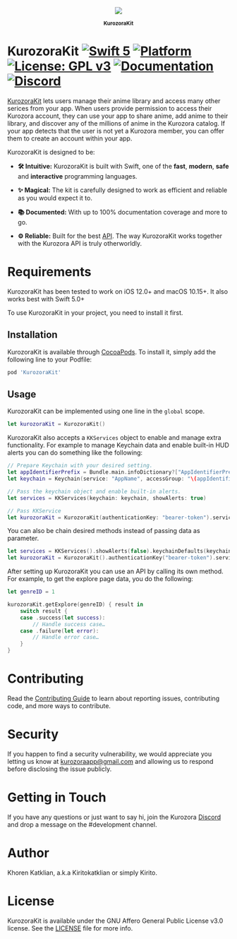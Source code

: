 <p align="center"><img src="https://developer.kurozora.app/assets/images/icons/KurozoraKit.png"></p>

<p align="center">
    <sup><b>KurozoraKit</b></sup>
</p>

# KurozoraKit [![Swift 5](https://img.shields.io/badge/Swift-5-orange.svg?style=flat&logo=Swift)](https://swift.org) [![Platform](https://img.shields.io/badge/Platform-iOS%20|%20ipadOS%20|%20macOS-lightgrey.svg?style=flat&logo=Apple)](https://www.apple.com/ios) [![License: GPL v3](https://img.shields.io/badge/License-AGPLv3-blue.svg?style=flat)](https://www.gnu.org/licenses/agpl-3.0) [![Documentation](https://img.shields.io/badge/Documentation-100%25-green.svg?style=flat)](https://developer.kurozora.app/KurozoraKit) [![Discord](https://img.shields.io/discord/449250093623934977?style=flat&label=Discord&logo=Discord&color=7289DA)](https://discord.gg/bHUmr3h)

[KurozoraKit](https://developer.kurozora.app/kurozorakit) lets users manage their anime library and access many other serices from your app. When users provide permission to access their Kurozora account, they can use your app to share anime, add anime to their library, and discover any of the millions of anime in the Kurozora catalog. If your app detects that the user is not yet a Kurozora member, you can offer them to create an account within your app.

KurozoraKit is designed to be:

* **🛠 Intuitive:** KurozoraKit is built with Swift, one of the **fast**, **modern**, **safe** and **interactive** programming languages.

* **✨ Magical:** The kit is carefully designed to work as efficient and reliable as you would expect it to.

* **📚 Documented:** With up to 100% documentation coverage and more to go.

* **⚙️ Reliable:** Built for the best [API](https://github.com/musa11971/kurozora-web). The way KurozoraKit works together with the Kurozora API is truly otherworldly.

# Requirements

KurozoraKit has been tested to work on iOS 12.0+ and macOS 10.15+.  It also works best with Swift 5.0+

To use KurozoraKit in your project, you need to install it first.

## Installation

KurozoraKit is available through [CocoaPods](https://cocoapods.org). To install
it, simply add the following line to your Podfile:

```ruby
pod 'KurozoraKit'
```

## Usage
KurozoraKit can be implemented using one line in the `global` scope.

```swift
let kurozoraKit = KurozoraKit()
```

KurozoraKit also accepts a `KKServices` object to enable and manage extra functionality. For example to manage Keychain data and enable built-in HUD alerts you can do something like the following:

```swift
// Prepare Keychain with your desired setting.
let appIdentifierPrefix = Bundle.main.infoDictionary?["AppIdentifierPrefix"] as! String
let keychain = Keychain(service: "AppName", accessGroup: "\(appIdentifierPrefix)com.company.shared").synchronizable(true).accessibility(.afterFirstUnlock)

// Pass the keychain object and enable built-in alerts.
let services = KKServices(keychain: keychain, showAlerts: true)

// Pass KKService
let kurozoraKit = KurozoraKit(authenticationKey: "bearer-token").services(services)
```

You can also be chain desired methods instead of passing data as parameter.

```swift
let services = KKServices().showAlerts(false).keychainDefaults(keychain)
let kurozoraKit = KurozoraKit().authenticationKey("bearer-token").services(services)
```

After setting up KurozoraKit you can use an API by calling its own method. For example, to get the explore page data, you do the following:

```swift
let genreID = 1

kurozoraKit.getExplore(genreID) { result in
	switch result {
	case .success(let success):
		// Handle success case…
	case .failure(let error):
		// Handle error case…
	}
}
```

# Contributing

Read the [Contributing Guide](CONTRIBUTING) to learn about reporting issues, contributing code, and more ways to contribute.

# Security

If you happen to find a security vulnerability, we would appreciate you letting us know at kurozoraapp@gmail.com and allowing us to respond before disclosing the issue publicly.

# Getting in Touch

If you have any questions or just want to say hi, join the Kurozora [Discord](https://discord.gg/bHUmr3h) and drop a message on the #development channel.

# Author

Khoren Katklian, a.k.a Kiritokatklian or simply Kirito.

# License

KurozoraKit is available under the GNU Affero General Public License v3.0 license. See the [LICENSE](LICENSE) file for more info.
